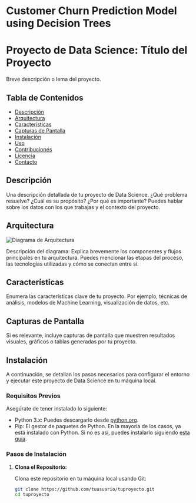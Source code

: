 # Customer Churn Prediction Model using Decision Trees

# Proyecto de Data Science: Título del Proyecto

Breve descripción o lema del proyecto.

## Tabla de Contenidos

- [Descripción](#descripción)
- [Arquitectura](#arquitectura)
- [Características](#características)
- [Capturas de Pantalla](#capturas-de-pantalla)
- [Instalación](#instalación)
- [Uso](#uso)
- [Contribuciones](#contribuciones)
- [Licencia](#licencia)
- [Contacto](#contacto)

## Descripción

Una descripción detallada de tu proyecto de Data Science. ¿Qué problema resuelve? ¿Cuál es su propósito? ¿Por qué es importante? Puedes hablar sobre los datos con los que trabajas y el contexto del proyecto.

## Arquitectura

![Diagrama de Arquitectura](ruta/a/tu/diagrama.png)

Descripción del diagrama: Explica brevemente los componentes y flujos principales en tu arquitectura. Puedes mencionar las etapas del proceso, las tecnologías utilizadas y cómo se conectan entre sí.

## Características

Enumera las características clave de tu proyecto. Por ejemplo, técnicas de análisis, modelos de Machine Learning, visualización de datos, etc.

## Capturas de Pantalla

Si es relevante, incluye capturas de pantalla que muestren resultados visuales, gráficos o tablas generadas por tu proyecto.

## Instalación

A continuación, se detallan los pasos necesarios para configurar el entorno y ejecutar este proyecto de Data Science en tu máquina local.

### Requisitos Previos

Asegúrate de tener instalado lo siguiente:

- Python 3.x: Puedes descargarlo desde [python.org](https://www.python.org/downloads/).
- Pip: El gestor de paquetes de Python. En la mayoría de los casos, ya está instalado con Python. Si no es así, puedes instalarlo siguiendo [esta guía](https://pip.pypa.io/en/stable/installing/).

### Pasos de Instalación

1. **Clona el Repositorio:**

   Clona este repositorio en tu máquina local usando Git:

   ```bash
   git clone https://github.com/tuusuario/tuproyecto.git
   cd tuproyecto
